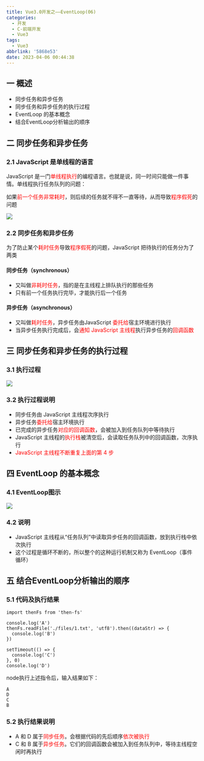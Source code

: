```yaml
---
title: Vue3.0开发之——EventLoop(06)
categories:
  - 开发
  - C-前端开发
  - Vue3
tags:
  - Vue3
abbrlink: '5868e53'
date: 2023-04-06 00:44:38
---
```

## 一 概述

* 同步任务和异步任务
* 同步任务和异步任务的执行过程
* EventLoop 的基本概念
* 结合EventLoop分析输出的顺序

<!--more-->

## 二 同步任务和异步任务

### 2.1 JavaScript 是单线程的语言

JavaScript 是一门<font color=red>单线程执行</font>的编程语言。也就是说，同一时间只能做一件事情。单线程执行任务队列的问题：

如果<font color=red>前一个任务非常耗时</font>，则后续的任务就不得不一直等待，从而导致<font color=red>程序假死</font>的问题

![][1]

### 2.2 同步任务和异步任务

为了防止某个<font color=red>耗时任务</font>导致<font color=red>程序假死</font>的问题，JavaScript 把待执行的任务分为了两类

#### 同步任务（synchronous）

* 又叫做<font color=red>非耗时任务</font>，指的是在主线程上排队执行的那些任务
* 只有前一个任务执行完毕，才能执行后一个任务

#### 异步任务（asynchronous）

* 又叫做<font color=red>耗时任务</font>，异步任务由JavaScript <font color=red>委托给</font>宿主环境进行执行
* 当异步任务执行完成后，会<font color=red>通知 JavaScript 主线程</font>执行异步任务的<font color=red>回调函数</font>

## 三 同步任务和异步任务的执行过程

### 3.1 执行过程

![][2]

### 3.2 执行过程说明

* 同步任务由 JavaScript 主线程次序执行
*  异步任务<font color=red>委托给</font>宿主环境执行
*  已完成的异步任务<font color=red>对应的回调函数</font>，会被加入到任务队列中等待执行
*  JavaScript 主线程的<font color=red>执行栈</font>被清空后，会读取任务队列中的回调函数，次序执行
*  <font color=red>JavaScript 主线程不断重复上面的第 4 步</font>

## 四 EventLoop 的基本概念

### 4.1 EventLoop图示

![][2]

### 4.2 说明

* JavaScript 主线程从“任务队列”中读取异步任务的回调函数，放到执行栈中依次执行
* 这个过程是循环不断的，所以整个的这种运行机制又称为 EventLoop（事件循环）

## 五 结合EventLoop分析输出的顺序

### 5.1 代码及执行结果

```
import thenFs from 'then-fs'

console.log('A')
thenFs.readFile('./files/1.txt', 'utf8').then((dataStr) => {
  console.log('B')
})

setTimeout(() => {
  console.log('C')
}, 0)
console.log('D')
```

node执行上述指令后，输入结果如下：

```
A
D
C
B
```

### 5.2 执行结果说明

*  A 和 D 属于<font color=red>同步任务</font>。会根据代码的先后顺序<font color=red>依次被执行</font>
*  C 和 B 属于<font color=red>异步任务</font>。它们的回调函数会被加入到任务队列中，等待主线程空闲时再执行



[1]:https://cdn.jsdelivr.net/gh/PGzxc/CDN/blog-vue/vue3.0-day1-06-eventloop-javascript-process.png
[2]:https://cdn.jsdelivr.net/gh/PGzxc/CDN/blog-vue/vue3.0-day1-06-eventloop-javascript-progress.png